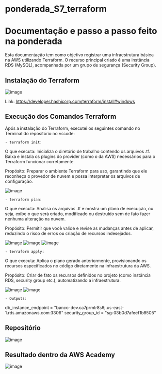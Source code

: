 # ponderada_S7_terraform

# Documentação e passo a passo feito na ponderada

Esta documentação tem como objetivo registrar uma infraestrutura básica na AWS utilizando Terraform. O recurso principal criado é uma instância RDS (MySQL), acompanhada por um grupo de segurança (Security Group).

## Instalação do Terraform

![image](https://github.com/user-attachments/assets/ec2a61ef-3271-434f-8c51-5d6b233ab791)

Link: https://developer.hashicorp.com/terraform/install#windows

## Execução dos Comandos Terraform

Após a instalação do Terraform, executei os seguintes comando no Terminal do repositório no vscode:
```
- terraform init:
```
O que executa:
Inicializa o diretório de trabalho contendo os arquivos .tf. Baixa e instala os plugins do provider (como o da AWS) necessários para o Terraform funcionar corretamente.

Propósito:
Preparar o ambiente Terraform para uso, garantindo que ele reconheça o provedor de nuvem e possa interpretar os arquivos de configuração.

![image](https://github.com/user-attachments/assets/56e8acbe-1927-46ed-b132-a59fc13c4cf7)

```
- terraform plan:
```
O que executa:
Analisa os arquivos .tf e mostra um plano de execução, ou seja, exibe o que será criado, modificado ou destruído sem de fato fazer nenhuma alteração na nuvem.

Propósito:
Permitir que você valide e revise as mudanças antes de aplicar, reduzindo o risco de erros ou criação de recursos indesejados.

![image](https://github.com/user-attachments/assets/9bce9320-c146-453f-ae71-d1c593e01c08)
![image](https://github.com/user-attachments/assets/dadfffae-6903-422c-8b59-6834dff75055)
![image](https://github.com/user-attachments/assets/6f32b93d-4135-4367-a1f3-8b9899e43845)

```
- terraform apply:
```

O que executa:
Aplica o plano gerado anteriormente, provisionando os recursos especificados no código diretamente na infraestrutura da AWS.

Propósito:
Criar de fato os recursos definidos no projeto (como instância RDS, security group etc.), automatizando a infraestrutura.

![image](https://github.com/user-attachments/assets/66d4b5f7-e3e6-404c-af2a-4916cd77de85)
![image](https://github.com/user-attachments/assets/223a6e8d-8605-4448-bc31-6e1e8c475afa)

```
- Outputs:
  ```
db_instance_endpoint = "banco-dev.ca7prmtr8s6j.us-east-1.rds.amazonaws.com:3306"
security_group_id = "sg-03b0d7afeef1b9505"

## Repositório

![image](https://github.com/user-attachments/assets/65e945e8-c75c-4c1a-9f66-04ef5109056a)

## Resultado dentro da AWS Academy

![image](https://github.com/user-attachments/assets/9237b40e-9c94-4b50-b0f6-d09fda265108)


